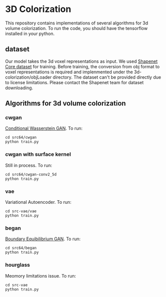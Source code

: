 # 3D Colorization
This repository contains implementations of several algorithms for 3d volume colorization. To run the code, you should have the tensorflow installed in your python. 

## dataset
Our model takes the 3d voxel representations as input. We used <a href="https://arxiv.org/abs/1512.03012">Shapenet Core dataset</a> for training. Before training, the conversion from obj format to voxel representations is required and implenmented under the 3d-colorization/objLoader directory. The dataset can't be provided directly due to license limitations. Please contact the Shapenet team for dataset downloading. 

## Algorithms for 3d volume colorization

### cwgan 
<a href="https://arxiv.org/abs/1701.07875">Conditional Wasserstein GAN</a>. To run:

    cd src64/cwgan
    python train.py
    
### cwgan with surface kernel
Still in process. To run:

    cd src64/cwgan-conv2_5d
    python train.py

### vae 
Variational Autoencoder. To run:

    cd src-vae/vae
    python train.py

### began
<a href="https://arxiv.org/abs/1703.10717">Boundary Equibilibrium GAN</a>. To run:

    cd src64/began
    python train.py
    
### hourglass
Meomory limitations issue. To run:

    cd src-vae
    python train.py


